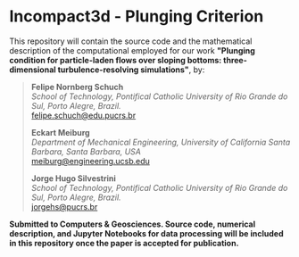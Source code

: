 # Incompact3d - Plunging Criterion

This repository will contain the source code and the mathematical description of the computational employed for our work **"Plunging condition for particle-laden flows over sloping bottoms: three-dimensional turbulence-resolving simulations"**, by:

> **Felipe Nornberg Schuch**  
> *School of Technology, Pontifical Catholic University of Rio Grande do Sul, Porto Alegre, Brazil.*  
> felipe.schuch@edu.pucrs.br
>  
> **Eckart Meiburg**  
> *Department of Mechanical Engineering, University of California Santa Barbara, Santa Barbara, USA*  
> meiburg@engineering.ucsb.edu 
>
> **Jorge Hugo Silvestrini**  
> *School of Technology, Pontifical Catholic University of Rio Grande do Sul, Porto Alegre, Brazil.*  
> jorgehs@pucrs.br

**Submitted to Computers & Geosciences. Source code, numerical description, and Jupyter Notebooks for data processing will be included in this repository once the paper is accepted for publication.**
